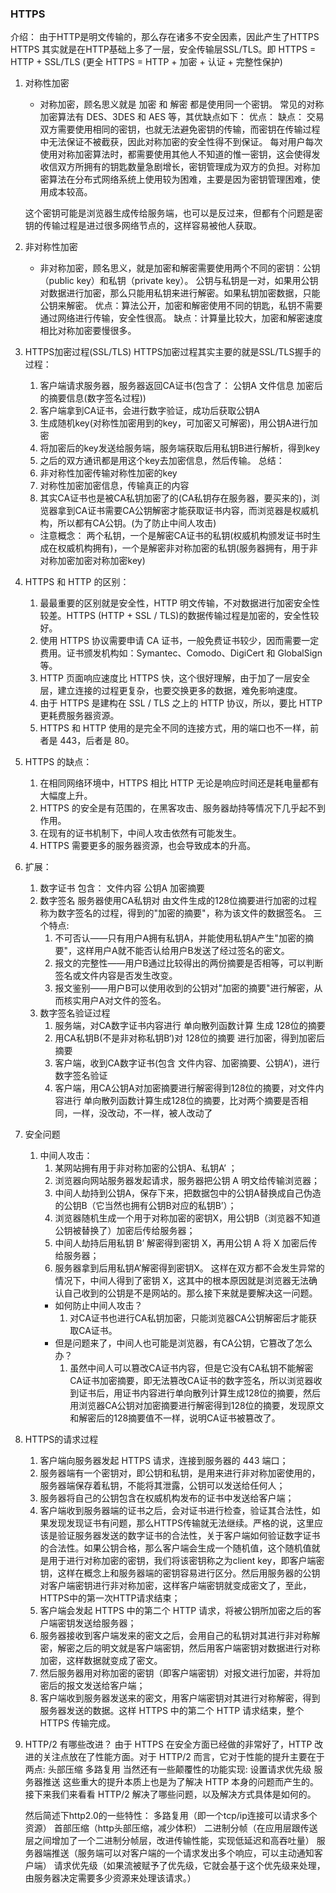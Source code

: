 ### HTTPS
  介绍：
    由于HTTP是明文传输的，那么存在诸多不安全因素，因此产生了HTTPS
    HTTPS 其实就是在HTTP基础上多了一层，安全传输层SSL/TLS。即 HTTPS = HTTP + SSL/TLS (更全 HTTPS = HTTP + 加密 + 认证 + 完整性保护)

  1. 对称性加密
      * 对称加密，顾名思义就是 加密 和 解密 都是使用同一个密钥。
      常见的对称加密算法有 DES、3DES 和 AES 等，其优缺点如下：
        优点：
          <!-- 算法公开、计算量小、加密速度快、加密效率高，适合加密比较大的数据。 -->
        缺点：
          交易双方需要使用相同的密钥，也就无法避免密钥的传输，而密钥在传输过程中无法保证不被截获，因此对称加密的安全性得不到保证。
          每对用户每次使用对称加密算法时，都需要使用其他人不知道的惟一密钥，这会使得发收信双方所拥有的钥匙数量急剧增长，密钥管理成为双方的负担。对称加密算法在分布式网络系统上使用较为困难，主要是因为密钥管理困难，使用成本较高。
      <!-- https://juejin.cn/post/6844904038253740046 -->
      这个密钥可能是浏览器生成传给服务端，也可以是反过来，但都有个问题是密钥的传输过程是进过很多网络节点的，这样容易被他人获取。

  2. 非对称性加密
      * 非对称加密，顾名思义，就是加密和解密需要使用两个不同的密钥：公钥（public key）和私钥（private key）。
      公钥与私钥是一对，如果用公钥对数据进行加密，那么只能用私钥来进行解密。如果私钥加密数据，只能公钥来解密。
        优点：算法公开，加密和解密使用不同的钥匙，私钥不需要通过网络进行传输，安全性很高。
        缺点：计算量比较大，加密和解密速度相比对称加密要慢很多。
        <!-- https://juejin.cn/post/6844904038253740046 -->

  3. HTTPS加密过程(SSL/TLS)
      HTTPS加密过程其实主要的就是SSL/TLS握手的过程：
        1. 客户端请求服务器，服务器返回CA证书(包含了： 公钥A 文件信息 加密后的摘要信息(数字签名过程))
        2. 客户端拿到CA证书，会进行数字验证，成功后获取公钥A
        3. 生成随机key(对称性加密用到的key，可加密又可解密)，用公钥A进行加密
        4. 将加密后的key发送给服务端，服务端获取后用私钥B进行解析，得到key
        5. 之后的双方通讯都是用这个key去加密信息，然后传输。
      总结：
        1. 非对称性加密传输对称性加密的key
        2. 对称性加密加密信息，传输真正的内容
        3. 其实CA证书也是被CA私钥加密了的(CA私钥存在服务器，要买来的)，浏览器拿到CA证书需要CA公钥解密才能获取证书内容，而浏览器是权威机构，所以都有CA公钥。(为了防止中间人攻击)
      * 注意概念：
          两个私钥，一个是解密CA证书的私钥(权威机构颁发证书时生成在权威机构拥有)，一个是解密非对称加密的私钥(服务器拥有，用于非对称加密加密对称加密key)
        <!-- https://juejin.cn/post/6844904046063517704
        https://juejin.cn/post/6844904038253740046#heading-2 -->
      <!-- 就是 混合加密：
        1. 客户端请求服务器获取CA数字证书（包含 公钥A ，服务器保持私钥B）；
        2. 客户端解析CA证书(如何解析？客户端有一系列的CA证书列表，可以拿到CA的公钥用来验证证书的合法性，服务器拥有CA的私钥来加密摘要形成数字签名)，合法后，获取公钥A，生成随机码Key（对称性加密的Key），用公钥A对Key进行加密，传给服务器；
        3. 服务器拿到经公钥A加密的Key后，用私钥B进行解析，拿到Key；
        4. 之后，服务器用Key加密信息与客户端进行通讯（对称性加密通讯）。 -->
        <!-- https://juejin.cn/post/6844904038253740046 -->

  4. HTTPS 和 HTTP 的区别：
      1. 最最重要的区别就是安全性，HTTP 明文传输，不对数据进行加密安全性较差。HTTPS (HTTP + SSL / TLS)的数据传输过程是加密的，安全性较好。
      5. 使用 HTTPS 协议需要申请 CA 证书，一般免费证书较少，因而需要一定费用。证书颁发机构如：Symantec、Comodo、DigiCert 和 GlobalSign 等。
      2. HTTP 页面响应速度比 HTTPS 快，这个很好理解，由于加了一层安全层，建立连接的过程更复杂，也要交换更多的数据，难免影响速度。
      3. 由于 HTTPS 是建构在 SSL / TLS 之上的 HTTP 协议，所以，要比 HTTP 更耗费服务器资源。
      4. HTTPS 和 HTTP 使用的是完全不同的连接方式，用的端口也不一样，前者是 443，后者是 80。

  5. HTTPS 的缺点：
      1. 在相同网络环境中，HTTPS 相比 HTTP 无论是响应时间还是耗电量都有大幅度上升。
      2. HTTPS 的安全是有范围的，在黑客攻击、服务器劫持等情况下几乎起不到作用。
      3. 在现有的证书机制下，中间人攻击依然有可能发生。
      4. HTTPS 需要更多的服务器资源，也会导致成本的升高。

  6. 扩展： 
      1. 数字证书
          包含： 
            文件内容 公钥A 加密摘要
      2. 数字签名
          服务器使用CA私钥对 由文件生成的128位摘要进行加密的过程 称为数字签名的过程，得到的"加密的摘要"，称为该文件的数据签名。
          三个特点: 
            1. 不可否认——只有用户A拥有私钥A，并能使用私钥A产生"加密的摘要"，这样用户A就不能否认给用户B发送了经过签名的密文。
            2. 报文的完整性——用户B通过比较得出的两份摘要是否相等，可以判断签名或文件内容是否发生改变。
            3. 报文鉴别——用户B可以使用收到的公钥对"加密的摘要"进行解密，从而核实用户A对文件的签名。
      3. 数字签名验证过程
          1. 服务端，对CA数字证书内容进行 单向散列函数计算 生成 128位的摘要
          2. 用CA私钥B(不是非对称私钥B‘)对 128位的摘要 进行加密，得到加密后摘要
          3. 客户端，收到CA数字证书(包含 文件内容、加密摘要、公钥A’)，进行数字签名验证
          4. 客户端，用CA公钥A对加密摘要进行解密得到128位的摘要，对文件内容进行 单向散列函数计算生成128位的摘要，比对两个摘要是否相同，一样，没改动，不一样，被人改动了
          <!-- https://www.cnblogs.com/itps/p/12359865.html -->

  7. 安全问题
      <!-- https://www.cnblogs.com/jojop/p/14111938.html -->
      1. 中间人攻击：
          1. 某网站拥有用于非对称加密的公钥A、私钥A’ ；
          2. 浏览器向网站服务器发起请求，服务器把公钥 A 明文给传输浏览器；
          3. 中间人劫持到公钥A，保存下来，把数据包中的公钥A替换成自己伪造的公钥B（它当然也拥有公钥B对应的私钥B’）；
          4. 浏览器随机生成一个用于对称加密的密钥X，用公钥B（浏览器不知道公钥被替换了）加密后传给服务器；
          5. 中间人劫持后用私钥 B’ 解密得到密钥 X，再用公钥 A 将 X 加密后传给服务器；
          6. 服务器拿到后用私钥A’解密得到密钥X。
          这样在双方都不会发生异常的情况下，中间人得到了密钥 X，这其中的根本原因就是浏览器无法确认自己收到的公钥是不是网站的。那么接下来就是要解决这一问题。
          <!-- 也就是说，在这个过程中，中间人可以篡改文件内容，生成新的128位摘要，用自己的私钥B'对其加密，生成加密摘要给浏览器 -->
          * 如何防止中间人攻击？
            1. 对CA证书也进行CA私钥加密，只能浏览器CA公钥解密后才能获取CA证书。
          * 但是问题来了，中间人也可能是浏览器，有CA公钥，它篡改了怎么办？
            1. 虽然中间人可以篡改CA证书内容，但是它没有CA私钥不能解密CA证书加密摘要，即无法篡改CA证书的数字签名，所以浏览器收到证书后，用证书内容进行单向散列计算生成128位的摘要，然后用浏览器CA公钥对加密摘要进行解密得到128位的摘要，发现原文和解密后的128摘要值不一样，说明CA证书被篡改了。

  8. HTTPS的请求过程
      1. 客户端向服务器发起 HTTPS 请求，连接到服务器的 443 端口；
      2. 服务器端有一个密钥对，即公钥和私钥，是用来进行非对称加密使用的，服务器端保存着私钥，不能将其泄露，公钥可以发送给任何人；
      3. 服务器将自己的公钥包含在权威机构发布的证书中发送给客户端；
      4. 客户端收到服务器端的证书之后，会对证书进行检查，验证其合法性，如果发现发现证书有问题，那么HTTPS传输就无法继续。严格的说，这里应该是验证服务器发送的数字证书的合法性，关于客户端如何验证数字证书的合法性。如果公钥合格，那么客户端会生成一个随机值，这个随机值就是用于进行对称加密的密钥，我们将该密钥称之为client key，即客户端密钥，这样在概念上和服务器端的密钥容易进行区分。然后用服务器的公钥对客户端密钥进行非对称加密，这样客户端密钥就变成密文了，至此，HTTPS中的第一次HTTP请求结束；
      5. 客户端会发起 HTTPS 中的第二个 HTTP 请求，将被公钥所加密之后的客户端密钥发送给服务器；
      6. 服务器接收到客户端发来的密文之后，会用自己的私钥对其进行非对称解密，解密之后的明文就是客户端密钥，然后用客户端密钥对数据进行对称加密，这样数据就变成了密文。
      7. 然后服务器用对称加密的密钥（即客户端密钥）对报文进行加密，并将加密后的报文发送给客户端；
      8. 客户端收到服务器发送来的密文，用客户端密钥对其进行对称解密，得到服务器发送的数据。这样 HTTPS 中的第二个 HTTP 请求结束，整个 HTTPS 传输完成。

  9. HTTP/2 有哪些改进？
      由于 HTTPS 在安全方面已经做的非常好了，HTTP 改进的关注点放在了性能方面。对于 HTTP/2 而言，它对于性能的提升主要在于两点:
        头部压缩
        多路复用
      当然还有一些颠覆性的功能实现:
        设置请求优先级
        服务器推送
      这些重大的提升本质上也是为了解决 HTTP 本身的问题而产生的。接下来我们来看看 HTTP/2 解决了哪些问题，以及解决方式具体是如何的。

      然后简述下http2.0的一些特性：
        多路复用（即一个tcp/ip连接可以请求多个资源）
        首部压缩（http头部压缩，减少体积）
        二进制分帧（在应用层跟传送层之间增加了一个二进制分帧层，改进传输性能，实现低延迟和高吞吐量）
        服务器端推送（服务端可以对客户端的一个请求发出多个响应，可以主动通知客户端）
        请求优先级（如果流被赋予了优先级，它就会基于这个优先级来处理，由服务器决定需要多少资源来处理该请求。）
      <!-- 链接：https://juejin.cn/post/6844904100035821575 -->